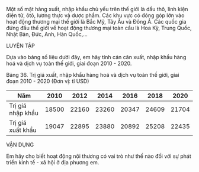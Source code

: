 Một số mặt hàng xuất, nhập khẩu chủ yếu trên thế giới là dầu thô, linh kiện điện tử, ôtô, lương thực và dược phẩm. Các khu vực có đóng góp lớn vào hoạt động thương mại thế giới là Bắc Mỹ, Tây Âu và Đông Á. Các quốc gia đứng đầu thế giới về hoạt động thương mại toàn cầu là Hoa Kỳ, Trung Quốc, Nhật Bản, Đức, Anh, Hàn Quốc,...

LUYỆN TẬP

Dựa vào bảng số liệu dưới đây, em hãy tính cán cân xuất, nhập khẩu hàng hoá và dịch vụ toàn thế giới, giai đoạn 2010 - 2020.

Bảng 36. Trị giá xuất, nhập khẩu hàng hoá và dịch vụ toàn thế giới, giai đoạn 2010 - 2020
(Đơn vị: tỉ USD)

Năm | 2010 | 2012 | 2014 | 2016 | 2018 | 2020
--- | --- | --- | --- | --- | --- | ---
Trị giá nhập khẩu | 18500 | 22160 | 23260 | 20347 | 24609 | 21704
Trị giá xuất khẩu | 19047 | 22895 | 23880 | 20892 | 25208 | 22435

VẬN DỤNG

Em hãy cho biết hoạt động nội thương có vai trò như thế nào đối với sự phát triển kinh tế - xã hội ở địa phương em.